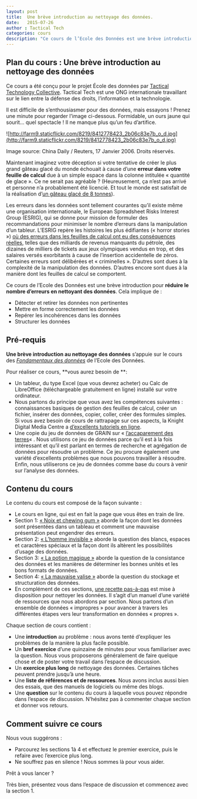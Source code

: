 ```yaml
---
layout: post
title:  Une brève introduction au nettoyage des données.
date:   2015-07-26
author : Tactical Tech
categories: cours
description: "Ce cours de l’Ecole des Données est une brève introduction au nettoyage des données pour réduire les erreurs. Il a été conçu par Tactical Technology Collective et offre un aperçu clair des erreurs qu’on peut trouver dans les feuilles de calcul, tout en donnant les méthodes pour les corriger (si nécessaire). Si vous voulez savoir pourquoi il est important de nettoyer des données et apprendre comment le faire, ce cours est pour vous."
---
```


## Plan du cours : Une brève introduction au nettoyage des données

Ce cours a été conçu pour le projet École des données par [Tactical Technology Collective](http://tacticaltech.org/). Tactical Tech est une ONG internationale travaillant sur le lien entre la défense des droits, l’information et la technologie.

Il est difficile de s’enthousiasmer pour des données, mais essayons ! Prenez une minute pour regarder l’image ci-dessous. Formidable, un ours jaune qui sourit… quel spectacle ! Il ne manque plus qu’un feu d’artifice.

![http://farm9.staticflickr.com/8219/8412778423_2b06c83e7b_o_d.jpg](http://farm9.staticflickr.com/8219/8412778423_2b06c83e7b_o_d.jpg)

Image source: China Daily / Reuters, 17 Janvier 2006. Droits réservés.

Maintenant imaginez votre déception si votre tentative de créer le plus grand gâteau glacé du monde échouait à cause d’une **erreur dans votre feuille de calcul** due à un simple espace dans la colonne intitulée « quantité de glace ». Ce ne serait pas agréable ? (Heureusement, ça n’est pas arrivé et personne n’a probablement été licencié. Et tout le monde est satisfait de la réalisation d’[un gâteau glacé de 8 tonnes](http://thelargest.net/ice-cream-cake)).

Les erreurs dans les données sont tellement courantes qu’il existe même une organisation internationale, le European Spreadsheet Risks Interest Group (ESRIG), qui se donne pour mission de formuler des recommandations pour minimiser le nombre d’erreurs dans la manipulation d’un tableur. L’ESRIG repère les histoires les plus édifiantes (« horror stories ») [où des erreurs dans les feuilles de calcul ont eu des conséquences réelles](http://www.eusprig.org/horror-stories.htm), telles que des milliards de revenus manquants du pétrole, des dizaines de milliers de tickets aux jeux olympiques vendus en trop, et des salaires versés exorbitants à cause de l’insertion accidentelle de zéros. Certaines erreurs sont délibérées et « criminelles ». D’autres sont dues à la complexité de la manipulation des données. D’autres encore sont dues à la manière dont les feuilles de calcul se comportent.

Ce cours de l’Ecole des Données est une brève introduction pour **réduire le nombre d’erreurs en nettoyant des données**. Cela implique de :

  * Détecter et retirer les données non pertinentes
  * Mettre en forme correctement les données
  * Repérer les incohérences dans les données
  * Structurer les données

## Pré-requis

**Une brève introduction au nettoyage des données** s’appuie sur le cours des [_Fondamentaux des données_](http://ecoledesdonnees.org/handbook/cours/) de l’Ecole des Données.

Pour réaliser ce cours, **vous aurez besoin de **:

  * Un tableur, du type Excel (que vous devrez acheter) ou Calc de LibreOffice (téléchargeable gratuitement en ligne) installé sur votre ordinateur.
  * Nous partons du principe que vous avez les compétences suivantes : connaissances basiques de gestion des feuilles de calcul, créer un fichier, insérer des données, copier, coller, créer des formules simples. Si vous avez besoin de cours de rattrapage sur ces aspects, la Knight Digital Media Centre a [d’excellents tutoriels en ligne](http://multimedia.journalism.berkeley.edu/tutorials/spreadsheets/).
  * Une copie du jeu de données de GRAIN sur « [l’accaparement des terres](http://datahub.io/dataset/grain-landgrab-data)« . Nous utilisons ce jeu de données parce qu’il est à la fois intéressant et qu’il est parlant en termes de recherche et agrégation de données pour résoudre un problème. Ce jeu procure également une variété d’excellents problèmes que nous pouvons travailler à résoudre. Enfin, nous utiliserons ce jeu de données comme base du cours à venir sur l’analyse des données.

## Contenu du cours

Le contenu du cours est composé de la façon suivante :

  * Le cours en ligne, qui est en fait la page que vous êtes en train de lire.
  * Section 1: [« Noix et chewing gum »](https://ecoledesdonnees.org/handbook/cours/nettoyage-des-donnees-noix-et-gum/) aborde la façon dont les données sont présentées dans un tableau et comment une mauvaise présentation peut engendrer des erreurs.
  * Section 2: [« L’homme invisible »](https://ecoledesdonnees.org/handbook/cours/nettoyage-des-donnees-homme-invisible/) aborde la question des blancs, espaces et caractères spéciaux et la façon dont ils altèrent les possibilités d’usage des données.
  * Section 3: [« La potion magique »](https://ecoledesdonnees.org/handbook/cours/nettoyage-des-donnees-potion-magique/) aborde la question de la consistance des données et les manières de déterminer les bonnes unités et les bons formats de données.
  * Section 4: [« La mauvaise valise »](https://ecoledesdonnees.org/handbook/cours/nettoyage-des-donnees-mauvaise-valise/) aborde la question du stockage et structuration des données.
  * En complément de ces sections, [une recette pas-à-pas](https://ecoledesdonnees.org/handbook/recipes/cleaning-data-with-spreadsheets/) est mise à disposition pour nettoyer les données. Il s’agit d’un manuel d’une variété de ressources que nous abordons par section. Nous partons d’un ensemble de données « impropres » pour avancer à travers les différentes étapes vers leur transformation en données « propres ».

Chaque section de cours contient :

  * Une **introduction** au problème : nous avons tenté d’expliquer les problèmes de la manière la plus facile possible.
  * Un **bref exercice** d’une quinzaine de minutes pour vous familiariser avec la question. Nous vous proposerons généralement de faire quelque chose et de poster votre travail dans l’espace de discussion.
  * Un **exercice plus long** de nettoyage des données. Certaines tâches peuvent prendre jusqu’à une heure.
  * Une **liste de références et de ressources**. Nous avons inclus aussi bien des essais, que des manuels de logiciels ou même des blogs.
  * Une **question** sur le contenu du cours à laquelle vous pouvez répondre dans l’espace de discussion. N’hésitez pas à commenter chaque section et donner vos retours.

## Comment suivre ce cours

Nous vous suggérons :

  * Parcourez les sections 1à 4 et effectuez le premier exercice, puis le refaire avec l’exercice plus long.
  * Ne souffrez pas en silence ! Nous sommes là pour vous aider.

Prêt à vous lancer ?

Très bien, présentez vous dans l’espace de discussion et commencez avec la section 1.

  

